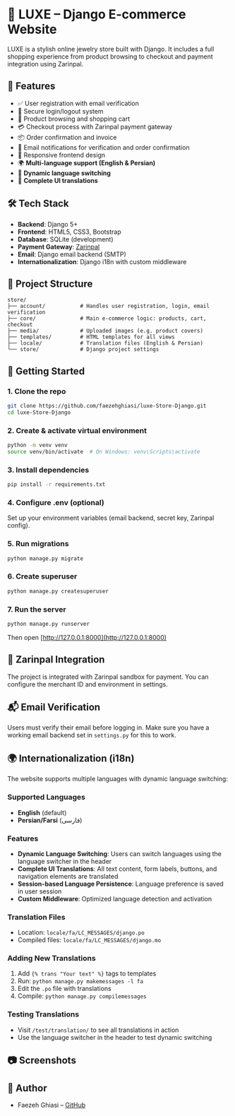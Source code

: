 # 💎 LUXE – Django E-commerce Website

LUXE is a stylish online jewelry store built with Django. It includes a full shopping experience from product browsing to checkout and payment integration using Zarinpal.

## 🌟 Features

- ✅ User registration with email verification
- 🔐 Secure login/logout system
- 🛒 Product browsing and shopping cart
- 💳 Checkout process with Zarinpal payment gateway
- 📦 Order confirmation and invoice
- 📧 Email notifications for verification and order confirmation
- 🎨 Responsive frontend design
- 🌍 **Multi-language support (English & Persian)**
- 🔄 **Dynamic language switching**
- 📝 **Complete UI translations**

## 🛠️ Tech Stack

- **Backend**: Django 5+
- **Frontend**: HTML5, CSS3, Bootstrap
- **Database**: SQLite (development)
- **Payment Gateway**: [Zarinpal](https://www.zarinpal.com)
- **Email**: Django email backend (SMTP)
- **Internationalization**: Django i18n with custom middleware

## 🧾 Project Structure

```
store/
├── account/           # Handles user registration, login, email verification
├── core/              # Main e-commerce logic: products, cart, checkout
├── media/             # Uploaded images (e.g. product covers)
├── templates/         # HTML templates for all views
├── locale/            # Translation files (English & Persian)
└── store/             # Django project settings
```

## 🚀 Getting Started

### 1. Clone the repo

```bash
git clone https://github.com/faezehghiasi/luxe-Store-Django.git
cd luxe-Store-Django
```

### 2. Create & activate virtual environment

```bash
python -m venv venv
source venv/bin/activate  # On Windows: venv\Scripts\activate
```

### 3. Install dependencies

```bash
pip install -r requirements.txt
```

### 4. Configure .env (optional)

Set up your environment variables (email backend, secret key, Zarinpal config).

### 5. Run migrations

```bash
python manage.py migrate
```

### 6. Create superuser

```bash
python manage.py createsuperuser
```

### 7. Run the server

```bash
python manage.py runserver
```

Then open [http://127.0.0.1:8000](http://127.0.0.1:8000)

## 💸 Zarinpal Integration

The project is integrated with Zarinpal sandbox for payment. You can configure the merchant ID and environment in settings.

## 📬 Email Verification

Users must verify their email before logging in. Make sure you have a working email backend set in `settings.py` for this to work.

## 🌍 Internationalization (i18n)

The website supports multiple languages with dynamic language switching:

### Supported Languages
- **English** (default)
- **Persian/Farsi** (فارسی)

### Features
- **Dynamic Language Switching**: Users can switch languages using the language switcher in the header
- **Complete UI Translations**: All text content, form labels, buttons, and navigation elements are translated
- **Session-based Language Persistence**: Language preference is saved in user session
- **Custom Middleware**: Optimized language detection and activation

### Translation Files
- Location: `locale/fa/LC_MESSAGES/django.po`
- Compiled files: `locale/fa/LC_MESSAGES/django.mo`

### Adding New Translations
1. Add `{% trans "Your text" %}` tags to templates
2. Run: `python manage.py makemessages -l fa`
3. Edit the `.po` file with translations
4. Compile: `python manage.py compilemessages`

### Testing Translations
- Visit `/test/translation/` to see all translations in action
- Use the language switcher in the header to test dynamic switching

## 📷 Screenshots


## 👤 Author

- Faezeh Ghiasi – [GitHub](https://github.com/faezehghiasi)

